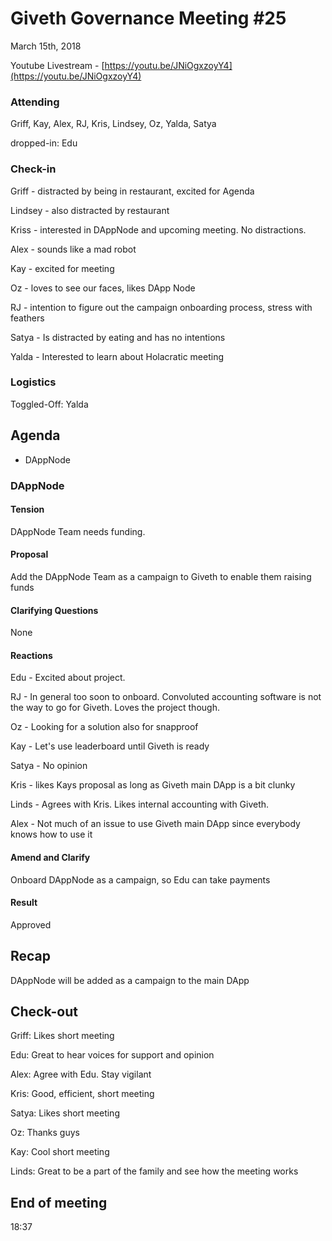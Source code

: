 # Giveth Governance Meeting #25


March 15th, 2018


Youtube Livestream - [https://youtu.be/JNiOgxzoyY4](https://youtu.be/JNiOgxzoyY4)


### Attending

Griff, Kay, Alex, RJ, Kris, Lindsey, Oz, Yalda, Satya

dropped-in: Edu


###  Check-in

Griff - distracted by being in restaurant, excited for Agenda

Lindsey - also distracted by restaurant

Kriss - interested in DAppNode and upcoming meeting. No distractions.

Alex - sounds like a mad robot

Kay - excited for meeting

Oz - loves to see our faces, likes DApp Node

RJ - intention to figure out the campaign onboarding process, stress with feathers

Satya - Is distracted by eating and has no intentions

Yalda - Interested to learn about Holacratic meeting


### Logistics

Toggled-Off: Yalda



## Agenda

*   DAppNode


### DAppNode


#### Tension

DAppNode Team needs funding.


#### Proposal

Add the DAppNode Team as a campaign to Giveth to enable them raising funds


#### Clarifying Questions

None


#### Reactions

Edu - Excited about project.

RJ - In general too soon to onboard. Convoluted accounting software is not the way to go for Giveth. Loves the project though.

Oz - Looking for a solution also for snapproof

Kay - Let's use leaderboard until Giveth is ready

Satya - No opinion

Kris - likes Kays proposal as long as Giveth main DApp is a bit clunky

Linds - Agrees with Kris. Likes internal accounting with Giveth.

Alex - Not much of an issue to use Giveth main DApp since everybody knows how to use it


#### Amend and Clarify

Onboard DAppNode as a campaign, so Edu can take payments


#### Result

Approved


## Recap

DAppNode will be added as a campaign to the main DApp


## Check-out

Griff: Likes short meeting

Edu: Great to hear voices for support and opinion

Alex: Agree with Edu. Stay vigilant

Kris: Good, efficient, short meeting

Satya: Likes short meeting

Oz: Thanks guys

Kay: Cool short meeting

Linds: Great to be a part of the family and see how the meeting works


## End of meeting

18:37
